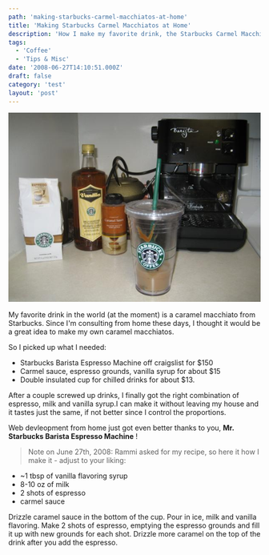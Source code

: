 ```yaml
---
path: 'making-starbucks-carmel-macchiatos-at-home'
title: 'Making Starbucks Carmel Macchiatos at Home'
description: 'How I make my favorite drink, the Starbucks Carmel Macchiato from home.'
tags:
  - 'Coffee'
  - 'Tips & Misc'
date: '2008-06-27T14:10:51.000Z'
draft: false
category: 'test'
layout: 'post'
---
```


![](./starbucks-at-home.jpg)

My favorite drink in the world (at the moment) is a caramel macchiato from Starbucks. Since I'm consulting from home these days, I thought it would be a great idea to make my own caramel macchiatos.

So I picked up what I needed:

- Starbucks Barista Espresso Machine off craigslist for $150
- Carmel sauce, espresso grounds, vanilla syrup for about $15
- Double insulated cup for chilled drinks for about $13.

After a couple screwed up drinks, I finally got the right combination of espresso, milk and vanilla syrup.I can make it without leaving my house and it tastes just the same, if not better since I control the proportions.

Web devleopment from home just got even better thanks to you, **Mr. Starbucks Barista Espresso Machine** !

> Note on June 27th, 2008: Rammi asked for my recipe, so here it how I make it - adjust to your liking:

- ~1 tbsp of vanilla flavoring syrup
- 8-10 oz of milk
- 2 shots of espresso
- carmel sauce

Drizzle caramel sauce in the bottom of the cup. Pour in ice, milk and vanilla flavoring. Make 2 shots of espresso, emptying the espresso grounds and fill it up with new grounds for each shot. Drizzle more caramel on the top of the drink after you add the espresso.
